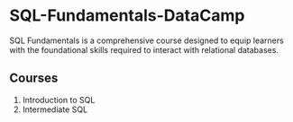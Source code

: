 # SQL-Fundamentals-DataCamp
SQL Fundamentals is a comprehensive course designed to equip learners with the foundational skills required to interact with relational databases.

## Courses
1. Introduction to SQL
2. Intermediate SQL
